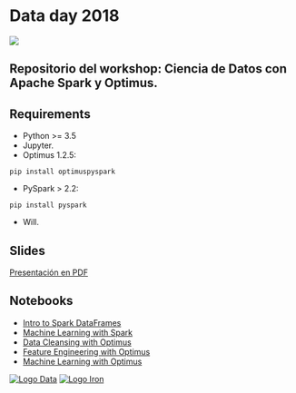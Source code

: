 # Data day 2018

![](https://img.evbuc.com/https%3A%2F%2Fcdn.evbuc.com%2Fimages%2F38141246%2F59603851675%2F1%2Foriginal.jpg?w=800&rect=0%2C85%2C1982%2C991&s=8ae228a4d834937ea34d9da9def5b42d)

## Repositorio del workshop: Ciencia de Datos con Apache Spark y Optimus.

## Requirements 

- Python >= 3.5
- Jupyter.
- Optimus 1.2.5:

`pip install optimuspyspark`

- PySpark > 2.2:

`pip install pyspark`

- Will.

## Slides

[Presentación en PDF](https://github.com/FavioVazquez/dataday2018/blob/master/data-day-2018.pdf)

## Notebooks

- [Intro to Spark DataFrames](https://github.com/FavioVazquez/dataday2018/blob/master/01_pyspark_df.ipynb)
- [Machine Learning with Spark](https://github.com/FavioVazquez/dataday2018/blob/master/02_pyspark_ml.ipynb)
- [Data Cleansing with Optimus](https://github.com/FavioVazquez/dataday2018/blob/master/03_optimus_data_cleansing.ipynb)
- [Feature Engineering with Optimus](https://github.com/FavioVazquez/dataday2018/blob/master/04_optimus_feature_engineering.ipynb)
- [Machine Learning with Optimus](https://github.com/FavioVazquez/dataday2018/blob/master/05_optimus_ml.ipynb)

[![Logo Data](https://www.bbvadata.com/wp-content/uploads/2016/07/bbvada_logo.png)](https://www.bbvadata.com)
[![Logo Iron](https://ironmussa.com/wp-content/uploads/2017/08/iron-svg-2.png)](https://ironmussa.com)
